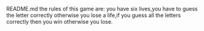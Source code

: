 README.md
the rules of this game are:
you have six lives,you have to guess the letter correctly otherwise you lose a life,if you guess all the letters correctly then you win otherwise you lose.
